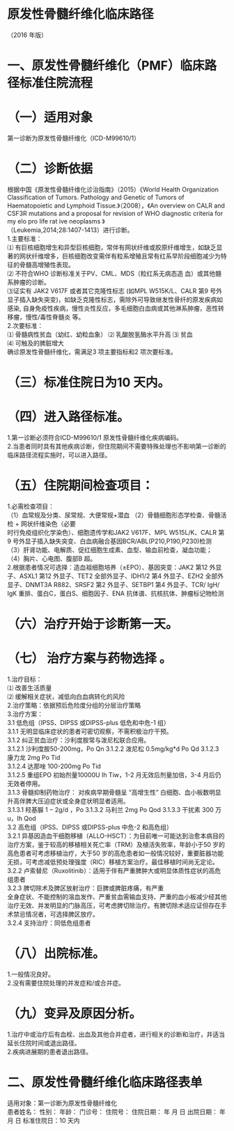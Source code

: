 # 原发性骨髓纤维化临床路径  
（2016 年版）  
# 一、原发性骨髓纤维化（PMF）临床路径标准住院流程  
# （一）适用对象  
第一诊断为原发性骨髓纤维化（ICD-M99610/1）  
# （二）诊断依据  
根据中国《原发性骨髓纤维化诊治指南》（2015）《World Health Organization Classification of Tumors. Pathology  and Genetic of Tumors of Haematopoietic and Lymphoid  Tissue.》（2008），《An overview on CALR and CSF3R mutations and  a proposal  for  revision  of WHO  diagnostic criteria  for  my elo pro life rat ive  neoplasms 》  
（Leukemia,2014;28:1407-1413）进行诊断。  
1.主要标准：  
⑴ 有巨核细胞增生和异型巨核细胞，常伴有网状纤维或胶原纤维增生，如缺乏显著的网状纤维增多，巨核细胞改变需伴有粒系增殖且常有红系早阶段细胞减少为特征的骨髓高增殖性表现。  
⑵ 不符合WHO 诊断标准关于PV、CML、MDS（粒红系无病态造    血）或其他髓系肿瘤的诊断。  
⑶证实有 JAK2 V617F 或者其它克隆性标志 (如MPL W515K/L、CALR 第9 号外显子插入缺失突变)，如缺乏克隆性标志，需除外可导致继发性骨纤的原发疾病如感染, 自身免疫性疾病，慢性炎性反应，多毛细胞白血病或其他淋系肿瘤，恶性转移瘤，慢性/毒性脊髓炎 等。  
2.次要标准：  
⑴ 骨髓病性贫血（幼红、幼粒血象） ⑵ 乳酸脱氢酶水平升高 ⑶ 贫血  
⑷ 可触及的脾脏增大  
确诊原发性骨髓纤维化，需满足3 项主要指标和2 项次要标准。  
# （三）标准住院日为10 天内。  
# （四）进入路径标准。  
1.第一诊断必须符合ICD-M99610/1 原发性骨髓纤维化疾病编码。  
2.当患者同时具有其他疾病诊断，但住院期间不需要特殊处理也不影响第一诊断的临床路径流程实施时，可以进入路径。  
# （五）住院期间检查项目：  
1.必需检查项目：  
（1）血常规及分类、尿常规、大便常规$+$潜血 （2）骨髓细胞形态学检查、骨髓活检 $+$ 网状纤维染色（必要  
时行免疫组织化学染色）、细胞遗传学和JAK2 V617F、MPL W515L/K、CALR 第9 号外显子插入缺失突变、白血病融合基因BCR/ABL(P210,P190,P230)检测  
（3）肝肾功能、电解质、促红细胞生成素、血型、输血前检查，凝血功能；  
（4）胸片、心电图、腹部B 超。  
2.根据患者情况可选择：造血祖细胞培养（±EPO）、基因突变：JAK2 第12 外显子、ASXL1 第12 外显子、TET2 全部外显子、IDH1/2 第4 外显子、EZH2 全部外显子、DNMT3A R882、SRSF2 第2 外显子、SETBP1 第4 外显子、TCR/ IgH/ IgK 重排、蛋白C，蛋白S、细胞因子、ENA 抗体谱、抗核抗体、肿瘤标记物检测  
# （六）治疗开始于诊断第一天。  
# （七） 治疗方案与药物选择 。  
1.治疗目标：  
⑴ 改善生活质量  
⑵ 缓解相关症状，减低向白血病转化的风险  
2.治疗策略：依据预后危险度分组的分层治疗策略  
3.治疗方案：  
3.1 低危组（IPSS、DIPSS 或DIPSS-plus 低危和中危-1 组）  
3.1.1 无明显临床症状的患者可密切观察，不需积极治疗干预。  
3.1.2 纠正贫血治疗：沙利度胺常与泼尼松联合应用。  
3.1.2.1  沙利度胺50-200mg，Po Qn 3.1.2.2  泼尼松 0.5mg/kg\*d Po Qd 3.1.2.3  康力龙 2mg Po Tid  
3.1.2.4  达那唑 100-200mg Po Tid  
3.1.2.5  重组EPO 初始剂量10000U Ih Tiw，1-2 月无效后剂量加倍，3-4 月后仍无效者停用。  
3.1.3 骨髓抑制药物治疗： 对疾病早期骨髓呈 “高增生性” 白细胞、血小板数明显升高伴脾大压迫症状或全身症状明显者适用。  
3.1.3.1  羟基脲  $1{-}2\mathrm{g/d}$ ，Po   3.1.3.2  马利兰 2mg Po Qod 3.1.3.3  干扰素 300 万u，Ih Qod  
3.2 高危组（IPSS、DIPSS 或DIPSS-plus 中危-2 和高危组）  
3.2.1 异基因造血干细胞移植（ALLO-HSCT）：为目前唯一可能达到治愈本病目的治疗方案，鉴于较高的移植相关死亡率（TRM）及植活失败率，年龄小于50 岁的高危患者可考虑移植治疗，大于50 岁的高危患者如一般情况较好，重要脏器功能无损，可考虑减低预处理强度（RIC）移植方案治疗。最佳移植时间尚无定论。  
3.2.2 卢索替尼（Ruxolitinib）：适用于伴有严重脾肿大或明显体质性症状的高危组患者  
3.2.3 脾切除术及脾区放射治疗：巨脾或脾脏疼痛，有严重  
全身症状、不能控制的溶血发作、严重贫血需输血支持、严重的血小板减少经其他治疗无效、并发明显的门脉高压，可考虑脾切除治疗。有脾切除术适应证但存在手术禁忌情况者，可选择脾区放疗。  
3.2.4 支持治疗：同低危组患者  
# （八）出院标准。  
1.一般情况良好。  
2.没有需要住院处理的并发症和/或合并症。  
# （九）变异及原因分析。  
1.治疗中或治疗后有血栓、出血及其他合并症者，进行相关的诊断和治疗，并适当延长住院时间或退出路径。  
2.疾病进展期的患者退出路径。  
# 二、原发性骨髓纤维化临床路径表单  
适用对象：第一诊断为原发性骨髓纤维化  
患者姓名：   性别：       年龄：      门诊号：  住院号：         住院日期：     年   月   日   出院日期：     年   月   日 标准住院日：10 天内  
